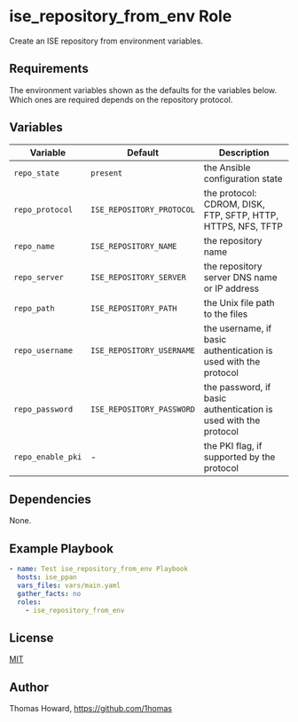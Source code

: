 # ise_repository_from_env Role

Create an ISE repository from environment variables.

## Requirements

The environment variables shown as the defaults for the variables below.
Which ones are required depends on the repository protocol.

## Variables

| Variable          | Default                   | Description |
| ----------------- | ------------------------- | ----------- |
| `repo_state`      | `present`                 | the Ansible configuration state |
| `repo_protocol`   | `ISE_REPOSITORY_PROTOCOL` | the protocol: CDROM, DISK, FTP, SFTP, HTTP, HTTPS, NFS, TFTP |
| `repo_name`       | `ISE_REPOSITORY_NAME`     | the repository name |
| `repo_server`     | `ISE_REPOSITORY_SERVER`   | the repository server DNS name or IP address |
| `repo_path`       | `ISE_REPOSITORY_PATH`     | the Unix file path to the files |
| `repo_username`   | `ISE_REPOSITORY_USERNAME` | the username, if basic authentication is used with the protocol |
| `repo_password`   | `ISE_REPOSITORY_PASSWORD` | the password, if basic authentication is used with the protocol |
| `repo_enable_pki` | -                         | the PKI flag, if supported by the protocol |

## Dependencies

None.

## Example Playbook

```yaml
- name: Test ise_repository_from_env Playbook
  hosts: ise_ppan
  vars_files: vars/main.yaml
  gather_facts: no
  roles:
    - ise_repository_from_env
```

## License

[MIT](https://mit-license.org/)

## Author

Thomas Howard, <https://github.com/1homas>
